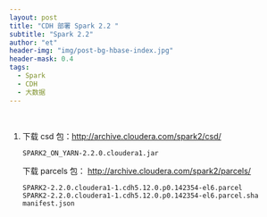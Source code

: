 ```yaml
---
layout: post
title: "CDH 部署 Spark 2.2 "
subtitle: "Spark 2.2"
author: "et"
header-img: "img/post-bg-hbase-index.jpg"
header-mask: 0.4
tags:
  - Spark
  - CDH
  - 大数据
---
```


<br>

1.  下载 csd 包：http://archive.cloudera.com/spark2/csd/

        SPARK2_ON_YARN-2.2.0.cloudera1.jar
    
    下载 parcels 包： http://archive.cloudera.com/spark2/parcels/

        SPARK2-2.2.0.cloudera1-1.cdh5.12.0.p0.142354-el6.parcel
        SPARK2-2.2.0.cloudera1-1.cdh5.12.0.p0.142354-el6.parcel.sha
        manifest.json

